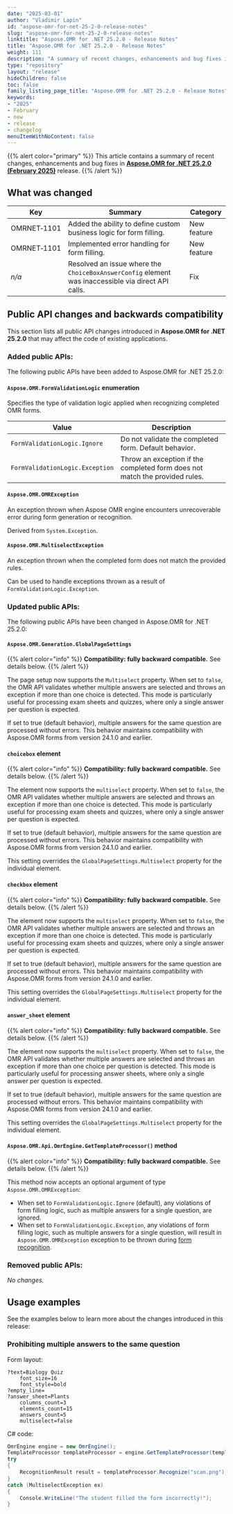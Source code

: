 ```yaml
---
date: "2025-03-01"
author: "Vladimir Lapin"
id: "aspose-omr-for-net-25-2-0-release-notes"
slug: "aspose-omr-for-net-25-2-0-release-notes"
linktitle: "Aspose.OMR for .NET 25.2.0 - Release Notes"
title: "Aspose.OMR for .NET 25.2.0 - Release Notes"
weight: 111
description: "A summary of recent changes, enhancements and bug fixes in Aspose.OMR for .NET 25.2.0 (February 2025) release."
type: "repository"
layout: "release"
hideChildren: false
toc: false
family_listing_page_title: "Aspose.OMR for .NET 25.2.0 - Release Notes"
keywords:
- "2025"
- February
- new
- release
- changelog
menuItemWithNoContent: false
---
```


{{% alert color="primary" %}}
This article contains a summary of recent changes, enhancements and bug fixes in [**Aspose.OMR for .NET 25.2.0 (February 2025)**](https://www.nuget.org/packages/Aspose.OMR/25.2.0) release.
{{% /alert %}}

## What was changed

Key | Summary | Category
--- | ------- | --------
OMRNET&#8209;1101 | Added the ability to define custom business logic for form filling. | New feature
OMRNET&#8209;1101 | Implemented error handling for form filling. | New feature
_n/a_             | Resolved an issue where the `ChoiceBoxAnswerConfig` element was inaccessible via direct API calls. | Fix

## Public API changes and backwards compatibility

This section lists all public API changes introduced in **Aspose.OMR for .NET 25.2.0** that may affect the code of existing applications.

### Added public APIs:

The following public APIs have been added to Aspose.OMR for .NET 25.2.0:

#### `Aspose.OMR.FormValidationLogic` enumeration

Specifies the type of validation logic applied when recognizing completed OMR forms.

Value | Description
----- | -----------
`FormValidationLogic.Ignore` | Do not validate the completed form. Default behavior.
`FormValidationLogic.Exception` | Throw an exception if the completed form does not match the provided rules.

#### `Aspose.OMR.OMRException`

An exception thrown when Aspose OMR engine encounters unrecoverable error during form generation or recognition.

Derived from `System.Exception`.

#### `Aspose.OMR.MultiselectException`

An exception thrown when the completed form does not match the provided rules.

Can be used to handle exceptions thrown as a result of `FormValidationLogic.Exception`.

### Updated public APIs:

The following public APIs have been changed in Aspose.OMR for .NET 25.2.0:

#### `Aspose.OMR.Generation.GlobalPageSettings`

{{% alert color="info" %}}
**Compatibility: fully backward compatible.** See details below.
{{% /alert %}}

The page setup now supports the `Multiselect` property. When set to `false`, the OMR API validates whether multiple answers are selected and throws an exception if more than one choice is detected. This mode is particularly useful for processing exam sheets and quizzes, where only a single answer per question is expected.

If set to true (default behavior), multiple answers for the same question are processed without errors. This behavior maintains compatibility with Aspose.OMR forms from version 24.1.0 and earlier.

#### `choicebox` element

{{% alert color="info" %}}
**Compatibility: fully backward compatible.** See details below.
{{% /alert %}}

The element now supports the `multiselect` property. When set to `false`, the OMR API validates whether multiple answers are selected and throws an exception if more than one choice is detected. This mode is particularly useful for processing exam sheets and quizzes, where only a single answer per question is expected.

If set to true (default behavior), multiple answers for the same question are processed without errors. This behavior maintains compatibility with Aspose.OMR forms from version 24.1.0 and earlier.

This setting overrides the `GlobalPageSettings.Multiselect` property for the individual element.

#### `checkbox` element

{{% alert color="info" %}}
**Compatibility: fully backward compatible.** See details below.
{{% /alert %}}

The element now supports the `multiselect` property. When set to `false`, the OMR API validates whether multiple answers are selected and throws an exception if more than one choice is detected. This mode is particularly useful for processing exam sheets and quizzes, where only a single answer per question is expected.

If set to true (default behavior), multiple answers for the same question are processed without errors. This behavior maintains compatibility with Aspose.OMR forms from version 24.1.0 and earlier.

This setting overrides the `GlobalPageSettings.Multiselect` property for the individual element.

#### `answer_sheet` element

{{% alert color="info" %}}
**Compatibility: fully backward compatible.** See details below.
{{% /alert %}}

The element now supports the `multiselect` property. When set to `false`, the OMR API validates whether multiple answers are selected and throws an exception if more than one choice per question is detected. This mode is particularly useful for processing answer sheets, where only a single answer per question is expected.

If set to true (default behavior), multiple answers for the same question are processed without errors. This behavior maintains compatibility with Aspose.OMR forms from version 24.1.0 and earlier.

This setting overrides the `GlobalPageSettings.Multiselect` property for the individual element.

#### `Aspose.OMR.Api.OmrEngine.GetTemplateProcessor()` method

{{% alert color="info" %}}
**Compatibility: fully backward compatible.** See details below.
{{% /alert %}}

This method now accepts an optional argument of type `Aspose.OMR.OMRException`:

- When set to `FormValidationLogic.Ignore` (default), any violations of form filling logic, such as multiple answers for a single question, are ignored.
- When set to `FormValidationLogic.Exception`, any violations of form filling logic, such as multiple answers for a single question, will result in `Aspose.OMR.OMRException` exception to be thrown during [form recognition](https://docs.aspose.com/omr/net/recognition/).

### Removed public APIs:

_No changes._

## Usage examples

See the examples below to learn more about the changes introduced in this release:

### Prohibiting multiple answers to the same question

Form layout:

```
?text=Biology Quiz
	font_size=16
	font_style=bold
?empty_line=
?answer_sheet=Plants
	columns_count=3
	elements_count=15
	answers_count=5
	multiselect=false
```

C# code:

```csharp
OmrEngine engine = new OmrEngine();
TemplateProcessor templateProcessor = engine.GetTemplateProcessor(templatePath, FormValidationLogic.Exception);
try
{
	RecognitionResult result = templateProcessor.Recognize("scan.png");
}
catch (MultiselectException ex)
{
	Console.WriteLine("The student filled the form incorrectly!");
}
```
